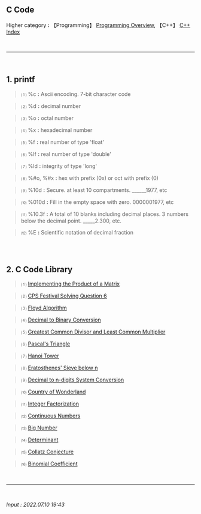 ## **C Code**

Higher category **:** 【Programming】 [Programming Overview](https://jb243.github.io/pages/788), 【C++】 [C++ Index](https://jb243.github.io/pages/947) 

<br>

---

<br>

## **1. printf**

> ⑴ %c **:** Ascii encoding. 7-bit character code

> ⑵ %d **:** decimal number

> ⑶ %o **:** octal number

> ⑷ %x **:** hexadecimal number

> ⑸ %f **:** real number of type 'float'

> ⑹ %lf **:** real number of type 'double'

> ⑺ %ld **:** integrity of type 'long'

> ⑻ %#o, %#x **:** hex with prefix (0x) or oct with prefix (0)

> ⑼ %10d **:** Secure. at least 10 compartments. \_\_\_\_\_\_1977, etc

> ⑽ %010d **:** Fill in the empty space with zero. 0000001977, etc

> ⑾ %10.3f **:** A total of 10 blanks including decimal places. 3 numbers below the decimal point. \_\_\_\_\_2.300, etc.

> ⑿ %E **:** Scientific notation of decimal fraction

<br>

<br>

## **2\. C Code Library**

> ⑴ [Implementing the Product of a Matrix](https://jb243.github.io/pages/62)

> ⑵ [CPS Festival Solving Question 6](https://jb243.github.io/pages/60)

> ⑶ [Floyd Algorithm](https://jb243.github.io/pages/61)

> ⑷ [Decimal to Binary Conversion](https://jb243.github.io/pages/49)

> ⑸ [Greatest Common Divisor and Least Common Multiplier](https://jb243.github.io/pages/50)

> ⑹ [Pascal's Triangle](https://jb243.github.io/pages/51)

> ⑺ [Hanoi Tower](https://jb243.github.io/pages/52)

> ⑻ [Eratosthenes' Sieve below n](https://jb243.github.io/pages/53)

> ⑼ [Decimal to n-digits System Conversion](https://jb243.github.io/pages/55)

> ⑽ [Country of Wonderland](https://jb243.github.io/pages/56)

> ⑾ [Integer Factorization](https://jb243.github.io/pages/57)

> ⑿ [Continuous Numbers](https://jb243.github.io/pages/58)

> ⒀ [Big Number](https://jb243.github.io/pages/59)

> ⒁ [Determinant](https://jb243.github.io/pages/63)

> ⒂ [Collatz Conjecture](https://jb243.github.io/pages/91)

> ⒃ [Binomial Coefficient](https://jb243.github.io/pages/92)

<br>

---

<br>

*Input : 2022.07.10 19:43*

